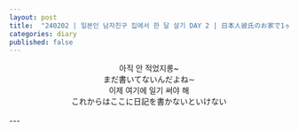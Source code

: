 ```yaml
---
layout: post
title:  "240202 | 일본인 남자친구 집에서 한 달 살기 DAY 2 | 日本人彼氏のお家で1ヶ月間お泊まり DAY 2"
categories: diary
published: false
---
```

<!--<center><iframe width="560" height="315" src="https://www.youtube-nocookie.com/embed/OGrGg8TvEjU?si=r5RnLcxOxcq0oRoX" title="YouTube video player" frameborder="0" allow="accelerometer; autoplay; clipboard-write; encrypted-media; gyroscope; picture-in-picture; web-share" referrerpolicy="strict-origin-when-cross-origin" allowfullscreen></iframe></center>-->
<center>
아직 안 적었지롱~<br/>
まだ書いてないんだよね∼<br/>
이제 여기에 일기 써야 해<br/>
これからはここに日記を書かないといけない<br/><br/>
</center>
---